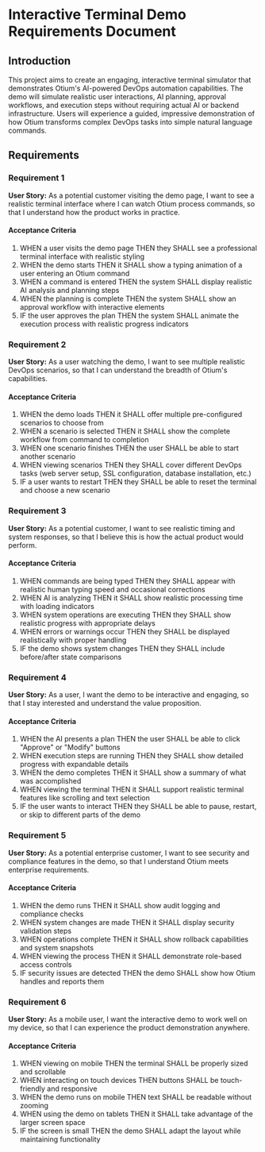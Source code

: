 # Interactive Terminal Demo Requirements Document

## Introduction

This project aims to create an engaging, interactive terminal simulator that demonstrates Otium's AI-powered DevOps automation capabilities. The demo will simulate realistic user interactions, AI planning, approval workflows, and execution steps without requiring actual AI or backend infrastructure. Users will experience a guided, impressive demonstration of how Otium transforms complex DevOps tasks into simple natural language commands.

## Requirements

### Requirement 1

**User Story:** As a potential customer visiting the demo page, I want to see a realistic terminal interface where I can watch Otium process commands, so that I understand how the product works in practice.

#### Acceptance Criteria

1. WHEN a user visits the demo page THEN they SHALL see a professional terminal interface with realistic styling
2. WHEN the demo starts THEN it SHALL show a typing animation of a user entering an Otium command
3. WHEN a command is entered THEN the system SHALL display realistic AI analysis and planning steps
4. WHEN the planning is complete THEN the system SHALL show an approval workflow with interactive elements
5. IF the user approves the plan THEN the system SHALL animate the execution process with realistic progress indicators

### Requirement 2

**User Story:** As a user watching the demo, I want to see multiple realistic DevOps scenarios, so that I can understand the breadth of Otium's capabilities.

#### Acceptance Criteria

1. WHEN the demo loads THEN it SHALL offer multiple pre-configured scenarios to choose from
2. WHEN a scenario is selected THEN it SHALL show the complete workflow from command to completion
3. WHEN one scenario finishes THEN the user SHALL be able to start another scenario
4. WHEN viewing scenarios THEN they SHALL cover different DevOps tasks (web server setup, SSL configuration, database installation, etc.)
5. IF a user wants to restart THEN they SHALL be able to reset the terminal and choose a new scenario

### Requirement 3

**User Story:** As a potential customer, I want to see realistic timing and system responses, so that I believe this is how the actual product would perform.

#### Acceptance Criteria

1. WHEN commands are being typed THEN they SHALL appear with realistic human typing speed and occasional corrections
2. WHEN AI is analyzing THEN it SHALL show realistic processing time with loading indicators
3. WHEN system operations are executing THEN they SHALL show realistic progress with appropriate delays
4. WHEN errors or warnings occur THEN they SHALL be displayed realistically with proper handling
5. IF the demo shows system changes THEN they SHALL include before/after state comparisons

### Requirement 4

**User Story:** As a user, I want the demo to be interactive and engaging, so that I stay interested and understand the value proposition.

#### Acceptance Criteria

1. WHEN the AI presents a plan THEN the user SHALL be able to click "Approve" or "Modify" buttons
2. WHEN execution steps are running THEN they SHALL show detailed progress with expandable details
3. WHEN the demo completes THEN it SHALL show a summary of what was accomplished
4. WHEN viewing the terminal THEN it SHALL support realistic terminal features like scrolling and text selection
5. IF the user wants to interact THEN they SHALL be able to pause, restart, or skip to different parts of the demo

### Requirement 5

**User Story:** As a potential enterprise customer, I want to see security and compliance features in the demo, so that I understand Otium meets enterprise requirements.

#### Acceptance Criteria

1. WHEN the demo runs THEN it SHALL show audit logging and compliance checks
2. WHEN system changes are made THEN it SHALL display security validation steps
3. WHEN operations complete THEN it SHALL show rollback capabilities and system snapshots
4. WHEN viewing the process THEN it SHALL demonstrate role-based access controls
5. IF security issues are detected THEN the demo SHALL show how Otium handles and reports them

### Requirement 6

**User Story:** As a mobile user, I want the interactive demo to work well on my device, so that I can experience the product demonstration anywhere.

#### Acceptance Criteria

1. WHEN viewing on mobile THEN the terminal SHALL be properly sized and scrollable
2. WHEN interacting on touch devices THEN buttons SHALL be touch-friendly and responsive
3. WHEN the demo runs on mobile THEN text SHALL be readable without zooming
4. WHEN using the demo on tablets THEN it SHALL take advantage of the larger screen space
5. IF the screen is small THEN the demo SHALL adapt the layout while maintaining functionality